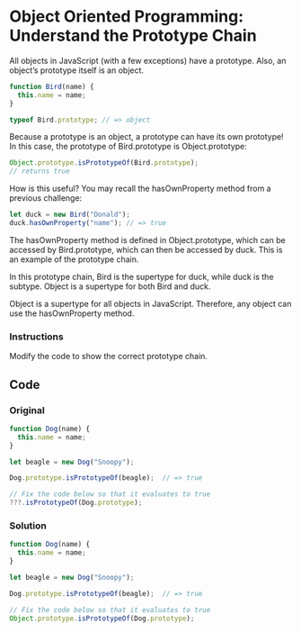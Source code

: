 # Object Oriented Programming: Understand the Prototype Chain

All objects in JavaScript (with a few exceptions) have a prototype. Also, an object’s prototype itself is an object.

```javascript
function Bird(name) {
  this.name = name;
}

typeof Bird.prototype; // => object
```
Because a prototype is an object, a prototype can have its own prototype! In this case, the prototype of Bird.prototype is Object.prototype:

```javascript
Object.prototype.isPrototypeOf(Bird.prototype);
// returns true
```
How is this useful? You may recall the hasOwnProperty method from a previous challenge:

```javascript
let duck = new Bird("Donald");
duck.hasOwnProperty("name"); // => true
```
The hasOwnProperty method is defined in Object.prototype, which can be accessed by Bird.prototype, which can then be accessed by duck. This is an example of the prototype chain.

In this prototype chain, Bird is the supertype for duck, while duck is the subtype. Object is a supertype for both Bird and duck.

Object is a supertype for all objects in JavaScript. Therefore, any object can use the hasOwnProperty method.

### Instructions

Modify the code to show the correct prototype chain.

## Code

### Original

```javascript
function Dog(name) {
  this.name = name;
}

let beagle = new Dog("Snoopy");

Dog.prototype.isPrototypeOf(beagle);  // => true

// Fix the code below so that it evaluates to true
???.isPrototypeOf(Dog.prototype);
```

### Solution

```javascript
function Dog(name) {
  this.name = name;
}

let beagle = new Dog("Snoopy");

Dog.prototype.isPrototypeOf(beagle);  // => true

// Fix the code below so that it evaluates to true
Object.prototype.isPrototypeOf(Dog.prototype);
```
